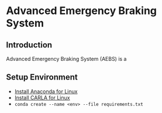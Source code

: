 # Advanced Emergency Braking System 
## Introduction
Advanced Emergency Braking System (AEBS) is a

## Setup Environment
- [Install Anaconda for Linux](https://docs.anaconda.com/anaconda/install/linux/)
- [Install CARLA for Linux](https://carla.readthedocs.io/en/0.9.11/start_quickstart/)
- `conda create --name <env> --file requirements.txt`
